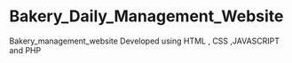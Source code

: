 # Bakery_Daily_Management_Website
Bakery_management_website
Developed using HTML , CSS ,JAVASCRIPT and PHP
